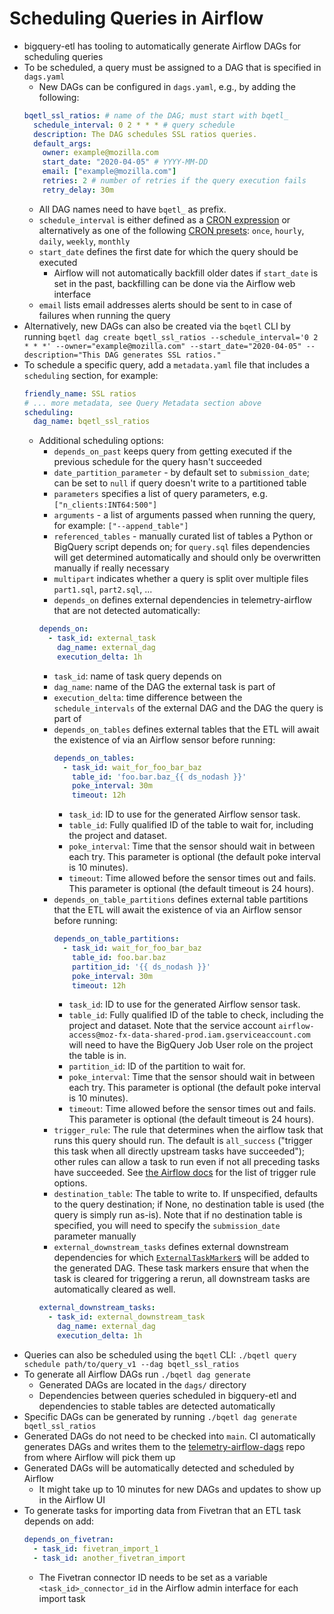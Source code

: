 # Scheduling Queries in Airflow

- bigquery-etl has tooling to automatically generate Airflow DAGs for scheduling queries
- To be scheduled, a query must be assigned to a DAG that is specified in `dags.yaml`
  - New DAGs can be configured in `dags.yaml`, e.g., by adding the following:
  ```yaml
  bqetl_ssl_ratios: # name of the DAG; must start with bqetl_
    schedule_interval: 0 2 * * * # query schedule
    description: The DAG schedules SSL ratios queries.
    default_args:
      owner: example@mozilla.com
      start_date: "2020-04-05" # YYYY-MM-DD
      email: ["example@mozilla.com"]
      retries: 2 # number of retries if the query execution fails
      retry_delay: 30m
  ```
  - All DAG names need to have `bqetl_` as prefix.
  - `schedule_interval` is either defined as a [CRON expression](https://en.wikipedia.org/wiki/Cron) or alternatively as one of the following [CRON presets](https://airflow.readthedocs.io/en/latest/dag-run.html): `once`, `hourly`, `daily`, `weekly`, `monthly`
  - `start_date` defines the first date for which the query should be executed
    - Airflow will not automatically backfill older dates if `start_date` is set in the past, backfilling can be done via the Airflow web interface
  - `email` lists email addresses alerts should be sent to in case of failures when running the query
- Alternatively, new DAGs can also be created via the `bqetl` CLI by running `bqetl dag create bqetl_ssl_ratios --schedule_interval='0 2 * * *' --owner="example@mozilla.com" --start_date="2020-04-05" --description="This DAG generates SSL ratios."`
- To schedule a specific query, add a `metadata.yaml` file that includes a `scheduling` section, for example:
  ```yaml
  friendly_name: SSL ratios
  # ... more metadata, see Query Metadata section above
  scheduling:
    dag_name: bqetl_ssl_ratios
  ```
  - Additional scheduling options:
    - `depends_on_past` keeps query from getting executed if the previous schedule for the query hasn't succeeded
    - `date_partition_parameter` - by default set to `submission_date`; can be set to `null` if query doesn't write to a partitioned table
    - `parameters` specifies a list of query parameters, e.g. `["n_clients:INT64:500"]`
    - `arguments` - a list of arguments passed when running the query, for example: `["--append_table"]`
    - `referenced_tables` - manually curated list of tables a Python or BigQuery script depends on; for `query.sql` files dependencies will get determined automatically and should only be overwritten manually if really necessary
    - `multipart` indicates whether a query is split over multiple files `part1.sql`, `part2.sql`, ...
    - `depends_on` defines external dependencies in telemetry-airflow that are not detected automatically:
    ```yaml
    depends_on:
      - task_id: external_task
        dag_name: external_dag
        execution_delta: 1h
    ```
      - `task_id`: name of task query depends on
      - `dag_name`: name of the DAG the external task is part of
      - `execution_delta`: time difference between the `schedule_intervals` of the external DAG and the DAG the query is part of
    - `depends_on_tables` defines external tables that the ETL will await the existence of via an Airflow sensor before running:
      ```yaml
      depends_on_tables:
        - task_id: wait_for_foo_bar_baz
          table_id: 'foo.bar.baz_{{ ds_nodash }}'
          poke_interval: 30m
          timeout: 12h
      ```
      - `task_id`: ID to use for the generated Airflow sensor task.
      - `table_id`: Fully qualified ID of the table to wait for, including the project and dataset.
      - `poke_interval`: Time that the sensor should wait in between each try.
        This parameter is optional (the default poke interval is 10 minutes).
      - `timeout`: Time allowed before the sensor times out and fails.
        This parameter is optional (the default timeout is 24 hours).
    - `depends_on_table_partitions` defines external table partitions that the ETL will await the existence of via an Airflow sensor before running:
      ```yaml
      depends_on_table_partitions:
        - task_id: wait_for_foo_bar_baz
          table_id: foo.bar.baz
          partition_id: '{{ ds_nodash }}'
          poke_interval: 30m
          timeout: 12h
      ```
      - `task_id`: ID to use for the generated Airflow sensor task.
      - `table_id`: Fully qualified ID of the table to check, including the project and dataset.
        Note that the service account `airflow-access@moz-fx-data-shared-prod.iam.gserviceaccount.com` will need to have the BigQuery Job User role on the project the table is in.
      - `partition_id`: ID of the partition to wait for.
      - `poke_interval`: Time that the sensor should wait in between each try.
        This parameter is optional (the default poke interval is 10 minutes).
      - `timeout`: Time allowed before the sensor times out and fails.
        This parameter is optional (the default timeout is 24 hours).
    - `trigger_rule`: The rule that determines when the airflow task that runs this query should run. The default is `all_success` ("trigger this task when all directly upstream tasks have succeeded"); other rules can allow a task to run even if not all preceding tasks have succeeded. See [the Airflow docs](https://airflow.apache.org/docs/apache-airflow/1.10.3/concepts.html?highlight=trigger%20rule#trigger-rules) for the list of trigger rule options.
    - `destination_table`: The table to write to. If unspecified, defaults to the query destination; if None, no destination table is used (the query is simply run as-is). Note that if no destination table is specified, you will need to specify the `submission_date` parameter manually
    - `external_downstream_tasks` defines external downstream dependencies for which [`ExternalTaskMarker`s](https://airflow.apache.org/docs/apache-airflow/stable/howto/operator/external_task_sensor.html#externaltaskmarker) will be added to the generated DAG. These task markers ensure that when the task is cleared for triggering a rerun, all downstream tasks are automatically cleared as well.
    ```yaml
    external_downstream_tasks:
      - task_id: external_downstream_task
        dag_name: external_dag
        execution_delta: 1h
    ```
- Queries can also be scheduled using the `bqetl` CLI: `./bqetl query schedule path/to/query_v1 --dag bqetl_ssl_ratios `
- To generate all Airflow DAGs run `./bqetl dag generate`
  - Generated DAGs are located in the `dags/` directory
  - Dependencies between queries scheduled in bigquery-etl and dependencies to stable tables are detected automatically
- Specific DAGs can be generated by running `./bqetl dag generate bqetl_ssl_ratios`
- Generated DAGs do not need to be checked into `main`. CI automatically generates DAGs and writes them to the [telemetry-airflow-dags](https://github.com/mozilla/telemetry-airflow-dags) repo from where Airflow will pick them up
- Generated DAGs will be automatically detected and scheduled by Airflow
  - It might take up to 10 minutes for new DAGs and updates to show up in the Airflow UI
- To generate tasks for importing data from Fivetran that an ETL task depends on add:
  ```yaml
  depends_on_fivetran:
    - task_id: fivetran_import_1
    - task_id: another_fivetran_import
  ```
  - The Fivetran connector ID needs to be set as a variable `<task_id>_connector_id` in the Airflow admin interface for each import task
